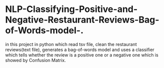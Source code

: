 # NLP-Classifying-Positive-and-Negative-Restaurant-Reviews-Bag-of-Words-model-.
in this project in python which read tsv file, clean the restaurant reviews(text file), generates a bag-of-words model and uses a classifier which tells whether the review is a positive one or a negative one which is showed by Confusion Matrix.

